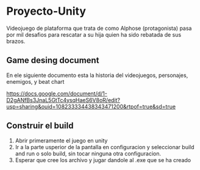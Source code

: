 # Proyecto-Unity
Videojuego de plataforma que trata de como Alphose (protagonista) pasa por mil desafios para rescatar a su hija quien ha sido rebatada de sus brazos.

## Game desing document 
En ele siguiente documento esta la historia del videojuegos, personajes, enemigos, y beat chart

https://docs.google.com/document/d/1-D2gANfBs3JnaL5GtTc4ysqHaeS6V8oR/edit?usp=sharing&ouid=108233334438343471200&rtpof=true&sd=true

## Construir el build

1. Abrir primeramente el juego en unity
2. Ir a la parte usperior de la pantalla en configuracion y seleccionar build and run o solo build, sin tocar ninguna otra configuracion.
3. Esperar que cree los archivo y jugar dandole al .exe que se ha creado
